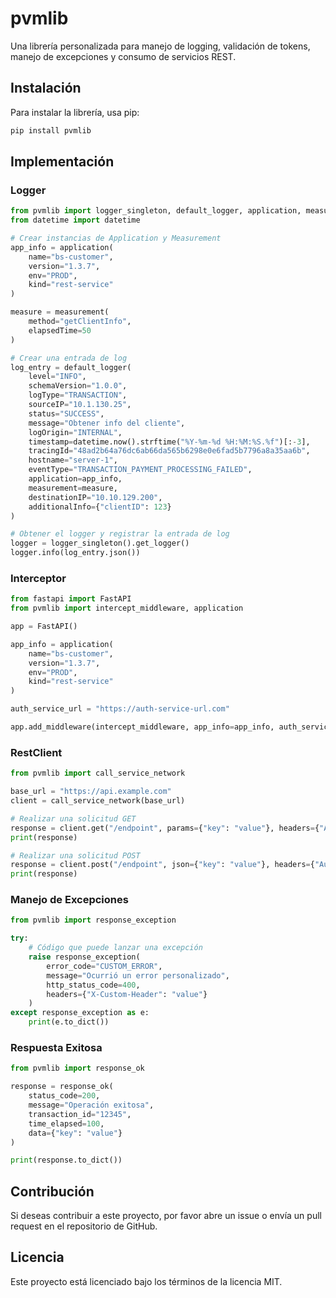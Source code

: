 # pvmlib

Una librería personalizada para manejo de logging, validación de tokens, manejo de excepciones y consumo de servicios REST.

## Instalación

Para instalar la librería, usa pip:

```bash
pip install pvmlib
```

## Implementación

### Logger

```python
from pvmlib import logger_singleton, default_logger, application, measurement
from datetime import datetime

# Crear instancias de Application y Measurement
app_info = application(
    name="bs-customer",
    version="1.3.7",
    env="PROD",
    kind="rest-service"
)

measure = measurement(
    method="getClientInfo",
    elapsedTime=50
)

# Crear una entrada de log
log_entry = default_logger(
    level="INFO",
    schemaVersion="1.0.0",
    logType="TRANSACTION",
    sourceIP="10.1.130.25",
    status="SUCCESS",
    message="Obtener info del cliente",
    logOrigin="INTERNAL",
    timestamp=datetime.now().strftime("%Y-%m-%d %H:%M:%S.%f")[:-3],
    tracingId="48ad2b64a76dc6ab66da565b6298e0e6fad5b7796a8a35aa6b",
    hostname="server-1",
    eventType="TRANSACTION_PAYMENT_PROCESSING_FAILED",
    application=app_info,
    measurement=measure,
    destinationIP="10.10.129.200",
    additionalInfo={"clientID": 123}
)

# Obtener el logger y registrar la entrada de log
logger = logger_singleton().get_logger()
logger.info(log_entry.json())
```

### Interceptor

```python
from fastapi import FastAPI
from pvmlib import intercept_middleware, application

app = FastAPI()

app_info = application(
    name="bs-customer",
    version="1.3.7",
    env="PROD",
    kind="rest-service"
)

auth_service_url = "https://auth-service-url.com"

app.add_middleware(intercept_middleware, app_info=app_info, auth_service_url=auth_service_url)
```

### RestClient

```python
from pvmlib import call_service_network

base_url = "https://api.example.com"
client = call_service_network(base_url)

# Realizar una solicitud GET
response = client.get("/endpoint", params={"key": "value"}, headers={"Authorization": "Bearer token"})
print(response)

# Realizar una solicitud POST
response = client.post("/endpoint", json={"key": "value"}, headers={"Authorization": "Bearer token"})
print(response)
```

### Manejo de Excepciones

```python
from pvmlib import response_exception

try:
    # Código que puede lanzar una excepción
    raise response_exception(
        error_code="CUSTOM_ERROR",
        message="Ocurrió un error personalizado",
        http_status_code=400,
        headers={"X-Custom-Header": "value"}
    )
except response_exception as e:
    print(e.to_dict())
```

### Respuesta Exitosa

```python
from pvmlib import response_ok

response = response_ok(
    status_code=200,
    message="Operación exitosa",
    transaction_id="12345",
    time_elapsed=100,
    data={"key": "value"}
)

print(response.to_dict())
```

## Contribución

Si deseas contribuir a este proyecto, por favor abre un issue o envía un pull request en el repositorio de GitHub.

## Licencia

Este proyecto está licenciado bajo los términos de la licencia MIT.